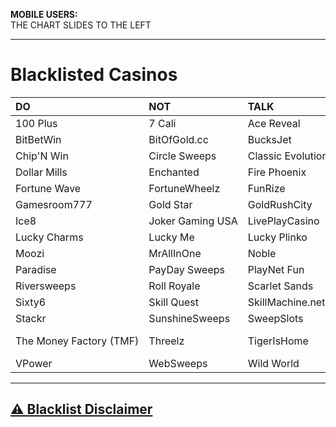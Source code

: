 **MOBILE USERS:**  
THE CHART SLIDES TO THE LEFT  

---

# Blacklisted Casinos 

|**DO**|**NOT**|**TALK**|**ABOUT**|**THESE**|**CASINOS**|
|:-|:-|:-|:-|:-|:-|
|100&nbsp;Plus|7&nbsp;Cali|Ace&nbsp;Reveal|Admiral|Betcoin&#46;social|BigCashSweeps|
|BitBetWin|BitOfGold&#46;cc|BucksJet|Cash&nbsp;Bridge|Casino&nbsp;Royale|Chicago&nbsp;Sweeps|
|Chip'N&nbsp;Win|Circle&nbsp;Sweeps|Classic&nbsp;Evolution|Coin&nbsp;Keeper|CoinsBucks|CosmoSlots|
|Dollar&nbsp;Mills|Enchanted|Fire&nbsp;Phoenix|Fish&nbsp;Glory|Flamingo7|Fortune&nbsp;Slots|
|Fortune&nbsp;Wave|FortuneWheelz|FunRize|FunzCity|FunzPoints|Galaxy&nbsp;World|
|Gamesroom777|Gold&nbsp;Star|GoldRushCity|Golden&nbsp;Dragon|Golden&nbsp;Reel|Golden&nbsp;Treasure|
|Ice8|Joker&nbsp;Gaming&nbsp;USA|LivePlayCasino|Lonestar&#46;pro|Lucky&nbsp;6|Lucky&nbsp;777|
|Lucky&nbsp;Charms|Lucky&nbsp;Me|Lucky&nbsp;Plinko|Magic&nbsp;City|Mega&nbsp;Bonanza|Mega&nbsp;Win|
|Moozi|MrAllInOne|Noble|NoLimitCoins|NutCracker|one-slots&#46;top|
|Paradise|PayDay&nbsp;Sweeps|PlayNet&nbsp;Fun|Pot&nbsp;of&nbsp;Gold|Riches&nbsp;Flow|River&nbsp;Dragon|
|Riversweeps|Roll&nbsp;Royale|Scarlet&nbsp;Sands|Scrooge|Shamrock&nbsp;Games|SidePot&#46;us|
|Sixty6|Skill&nbsp;Quest|SkillMachine&#46;net|SkillMine&#46;net|Skills&nbsp;and&nbsp;Slots|Sky&nbsp;Sweeps|
|Stackr|SunshineSweeps|SweepSlots|SweepShark|Sweepstakes&#46;mobi|TaoFortune|
|The&nbsp;Money&nbsp;Factory&nbsp;(TMF)|Threelz|TigerIsHome|ToraTora|Ultrapower-Games|Vegas&nbsp;X|
|VPower|WebSweeps|Wild&nbsp;World|  

---

## [⚠️ Blacklist Disclaimer](https://www.reddit.com/r/CasinoFreebies/wiki/blacklisted_casinos/disclaimer)  